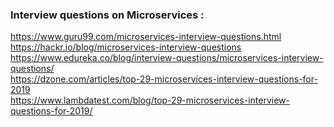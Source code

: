 ### Interview questions on Microservices :
https://www.guru99.com/microservices-interview-questions.html <br/>
https://hackr.io/blog/microservices-interview-questions <br/>
https://www.edureka.co/blog/interview-questions/microservices-interview-questions/ <br/>
https://dzone.com/articles/top-29-microservices-interview-questions-for-2019 <br/>
https://www.lambdatest.com/blog/top-29-microservices-interview-questions-for-2019/ <br/>
